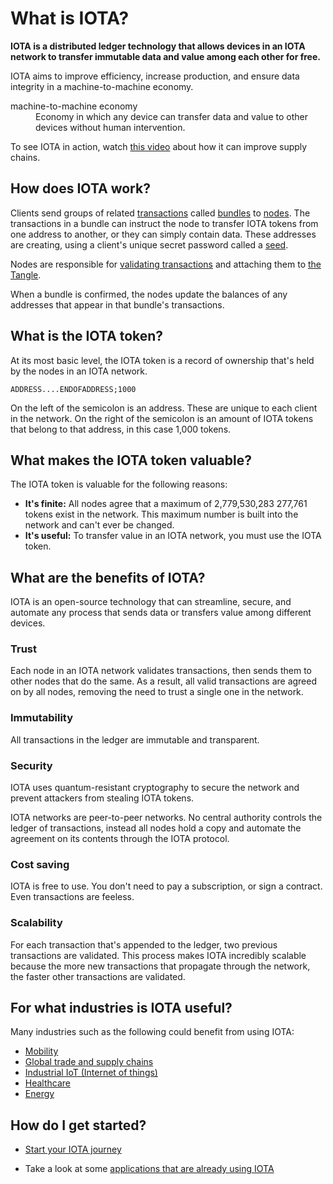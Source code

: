 # What is IOTA?

**IOTA is a distributed ledger technology that allows devices in an IOTA network to transfer immutable data and value among each other for free.**

IOTA aims to improve efficiency, increase production, and ensure data integrity in a machine-to-machine economy.

<dl><dt>machine-to-machine economy</dt><dd>Economy in which any device can transfer data and value to other devices without human intervention.</dd></dl>

To see IOTA in action, watch [this video](https://www.youtube.com/embed/Gr-LstcDcAw) about how it can improve supply chains.

## How does IOTA work?

Clients send groups of related [transactions](../introduction/what-is-a-transaction.md) called [bundles](../introduction/what-is-a-bundle.md) to [nodes](../introduction/what-is-a-node.md). The transactions in a bundle can instruct the node to transfer IOTA tokens from one address to another, or they can simply contain data. These addresses are creating, using a client's unique secret password called a [seed](../introduction/what-is-a-seed.md).

Nodes are responsible for [validating transactions](root://node-software/0.1/iri/concepts/transaction-validation.md) and attaching them to [the Tangle](../introduction/what-is-the-tangle.md).

When a bundle is confirmed, the nodes update the balances of any addresses that appear in that bundle's transactions.

## What is the IOTA token?

At its most basic level, the IOTA token is a record of ownership that's held by the nodes in an IOTA network.

    ADDRESS....ENDOFADDRESS;1000

On the left of the semicolon is an address. These are unique to each client in the network. On the right of the semicolon is an amount of IOTA tokens that belong to that address, in this case 1,000 tokens.

## What makes the IOTA token valuable?

The IOTA token is valuable for the following reasons:

* **It's finite:** All nodes agree that a maximum of 2,779,530,283 277,761 tokens exist in the network. This maximum number is built into the network and can't ever be changed.
* **It's useful:** To transfer value in an IOTA network, you must use the IOTA token. 

## What are the benefits of IOTA?

IOTA is an open-source technology that can streamline, secure, and automate any process that sends data or transfers value among different devices.

### Trust

Each node in an IOTA network validates transactions, then sends them to other nodes that do the same. As a result, all valid transactions are agreed on by all nodes, removing the need to trust a single one in the network.

### Immutability

All transactions in the ledger are immutable and transparent.

### Security

IOTA uses quantum-resistant cryptography to secure the network and prevent attackers from stealing IOTA tokens.

IOTA networks are peer-to-peer networks. No central authority controls the ledger of transactions, instead all nodes hold a copy and automate the agreement on its contents through the IOTA protocol.

### Cost saving

IOTA is free to use. You don't need to pay a subscription, or sign a contract. Even transactions are feeless.

### Scalability

For each transaction that's appended to the ledger, two previous transactions are validated. This process makes IOTA incredibly scalable because the more new transactions that propagate through the network, the faster other transactions are validated.

## For what industries is IOTA useful?
Many industries such as the following could benefit from using IOTA:

* [Mobility](https://www.iota.org/verticals/mobility-automotive)
* [Global trade and supply chains](https://www.iota.org/verticals/global-trade-supply-chains)
* [Industrial IoT (Internet of things)](https://www.iota.org/verticals/industrial-iot)
* [Healthcare](https://www.iota.org/verticals/ehealth)
* [Energy](https://www.iota.org/verticals/smart-energy)


## How do I get started?

* [Start your IOTA journey](../tutorials/get-started.md)

* Take a look at some [applications that are already using IOTA](../references/use-cases.md)
